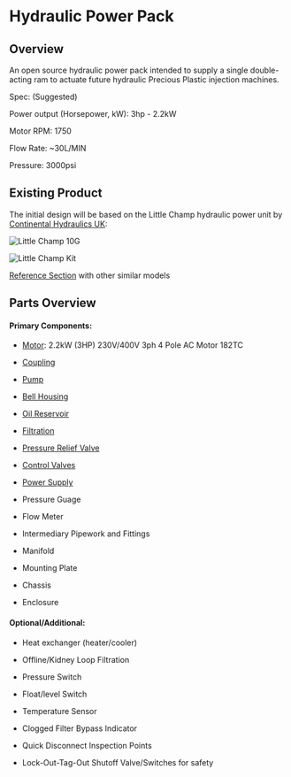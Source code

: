 # Hydraulic Power Pack

## Overview

An open source hydraulic power pack intended to supply a single double-acting ram to actuate future hydraulic Precious Plastic injection machines.

Spec: (Suggested)

Power output (Horsepower, kW): 3hp - 2.2kW

Motor RPM: 1750

Flow Rate: ~30L/MIN

Pressure: 3000psi


## Existing Product

The initial design will be based on the Little Champ hydraulic power unit by [Continental Hydraulics UK](http://www.continentalhydraulics.co.uk):

![Little Champ 10G](https://github.com/plastic-hub/products/blob/master/projects/hydraulic-power-pack/reference/little-champ/Little-Champ-web.jpg)

![Little Champ Kit](https://github.com/plastic-hub/products/blob/master/projects/hydraulic-power-pack/reference/little-champ/champ-kit-clean-web.jpg)

[Reference Section](https://github.com/plastic-hub/products/tree/master/projects/hydraulic-power-pack/reference) with other similar models


## Parts Overview


#### Primary Components:

- [Motor](https://github.com/plastic-hub/products/blob/master/projects/hydraulic-power-pack/documents/motor/ReadMe.md): 2.2kW (3HP) 230V/400V 3ph 4 Pole AC Motor 182TC

- [Coupling](https://github.com/plastic-hub/products/blob/master/projects/hydraulic-power-pack/documents/coupling/ReadMe.md)

- [Pump](https://github.com/plastic-hub/products/blob/master/projects/hydraulic-power-pack/documents/pump/ReadMe.md)

- [Bell Housing](https://github.com/plastic-hub/products/blob/master/projects/hydraulic-power-pack/documents/bell-housing/ReadMe.md)

- [Oil Reservoir](https://github.com/plastic-hub/products/blob/master/projects/hydraulic-power-pack/documents/reservoir/ReadMe.md)

- [Filtration](https://github.com/plastic-hub/products/blob/master/projects/hydraulic-power-pack/documents/filtration/ReadMe.md)

- [Pressure Relief Valve](https://github.com/plastic-hub/products/blob/master/projects/hydraulic-power-pack/documents/pressure-relief-valve/ReadMe.md)

- [Control Valves](https://github.com/plastic-hub/products/blob/master/projects/hydraulic-power-pack/documents/valves/ReadMe.md)

- [Power Supply](https://github.com/plastic-hub/products/blob/master/projects/hydraulic-power-pack/documents/power-supply/ReadMe.md)

- Pressure Guage

- Flow Meter

- Intermediary Pipework and Fittings

- Manifold

- Mounting Plate

- Chassis

- Enclosure


#### Optional/Additional:

- Heat exchanger (heater/cooler)

- Offline/Kidney Loop Filtration

- Pressure Switch

- Float/level Switch

- Temperature Sensor

- Clogged Filter Bypass Indicator

- Quick Disconnect Inspection Points

- Lock-Out-Tag-Out Shutoff Valve/Switches for safety


